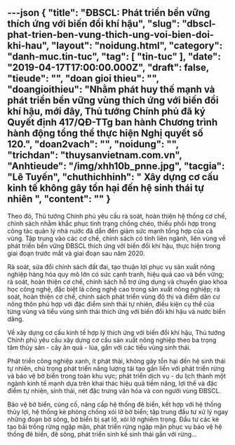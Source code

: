 ---json
{
    "title": "ĐBSCL: Phát triển bền vững thích ứng với biến đổi khí hậu",
    "slug": "dbscl-phat-trien-ben-vung-thich-ung-voi-bien-doi-khi-hau",
    "layout": "noidung.html",
    "category": "danh-muc.tin-tuc",
    "tag": [
        "tin-tuc"
    ],
    "date": "2019-04-17T17:00:00.000Z",
    "draft": false,
    "tieude": "",
    "doan gioi thieu": "",
    "doangioithieu": "Nhằm phát huy thế mạnh và phát triển bền vững vùng thích ứng với biến đổi khí hậu, mới đây, Thủ tướng Chính phủ đã ký Quyết định 417/QĐ-TTg ban hành Chương trình hành động tổng thể thực hiện Nghị quyết số 120.",
    "doan2vach": "",
    "noidung": "",
    "trichdan": "thuysanvietnam.com.vn",
    "Anhtieude": "/img/xhh10b_pnne.jpg",
    "tacgia": "Lê Tuyến",
    "chuthichhinh": " Xây dựng cơ cấu kinh tế không gây tổn hại đến hệ sinh thái tự nhiên ",
    "__content__": ""
}
---
<p>Theo đ&oacute;, Thủ tướng Ch&iacute;nh phủ y&ecirc;u cầu r&agrave; so&aacute;t, ho&agrave;n thiện hệ thống cơ chế, ch&iacute;nh s&aacute;ch nhằm khắc phục t&igrave;nh trạng chồng ch&eacute;o, thiếu phối hợp trong c&ocirc;ng t&aacute;c quản l&yacute; nh&agrave; nước đ&atilde; dẫn đến giảm sức mạnh tổng hợp của cả v&ugrave;ng. Tập trung v&agrave;o c&aacute;c cơ chế, ch&iacute;nh s&aacute;ch c&oacute; t&iacute;nh li&ecirc;n ng&agrave;nh, li&ecirc;n v&ugrave;ng về ph&aacute;t triển bền vững ĐBSCL th&iacute;ch ứng với biến đổi kh&iacute; hậu, thực hiện trong giai đoạn trước mắt v&agrave; giai đoạn sau năm 2020.</p>

<p>R&agrave; so&aacute;t, sửa đổi ch&iacute;nh s&aacute;ch đất đai, tạo thuận lợi phục vụ sản xuất n&ocirc;ng nghiệp h&agrave;ng h&oacute;a quy m&ocirc; lớn c&oacute; sức cạnh tranh, hiệu quả cao v&agrave; bền vững; r&agrave; so&aacute;t, ho&agrave;n thiện cơ chế, ch&iacute;nh s&aacute;ch hỗ trợ ứng dụng v&agrave; chuyển giao khoa học c&ocirc;ng nghệ, đặc biệt l&agrave; c&ocirc;ng nghệ cao trong sản xuất n&ocirc;ng nghiệp; r&agrave; so&aacute;t, ho&agrave;n thiện cơ chế, ch&iacute;nh s&aacute;ch ph&aacute;t triển v&ugrave;ng đ&ocirc; thị v&agrave; điểm d&acirc;n cư n&ocirc;ng th&ocirc;n ph&ugrave; hợp với đặc điểm sinh th&aacute;i tự nhi&ecirc;n, điều kiện cụ thể của từng v&ugrave;ng v&agrave; tiểu v&ugrave;ng sinh th&aacute;i th&iacute;ch ứng với biến đổi kh&iacute; hậu v&agrave; nước biển d&acirc;ng.</p>

<p>Về x&acirc;y dựng cơ cấu kinh tế hợp l&yacute; th&iacute;ch ứng với biến đổi kh&iacute; hậu, Thủ tướng Ch&iacute;nh phủ y&ecirc;u cầu x&acirc;y dựng cơ cấu sản xuất n&ocirc;ng nghiệp theo ba trọng t&acirc;m thủy sản - c&acirc;y ăn quả - l&uacute;a, gắn với c&aacute;c tiểu v&ugrave;ng sinh th&aacute;i.</p>

<p>Ph&aacute;t triển c&ocirc;ng nghiệp xanh, &iacute;t ph&aacute;t thải, kh&ocirc;ng g&acirc;y tổn hại đến hệ sinh th&aacute;i tự nhi&ecirc;n, ch&uacute; trọng ph&aacute;t triển năng lượng t&aacute;i tạo gắn liền với ph&aacute;t triển rừng v&agrave; bảo vệ bờ biển trong to&agrave;n khu vực; ph&aacute;t triển dịch vụ - du lịch th&agrave;nh một ng&agrave;nh kinh tế mạnh dựa tr&ecirc;n khai th&aacute;c hiệu quả tiềm năng, lợi thế v&agrave; đặc điểm tự nhi&ecirc;n, sinh th&aacute;i, n&eacute;t đặc trưng văn h&oacute;a v&agrave; con người v&ugrave;ng ĐBSCL.</p>

<p>Bảo vệ bờ biển, củng cố, n&acirc;ng cấp hệ thống đ&ecirc; biển, kết hợp với hệ thống thủy lợi, hệ thống k&egrave; ph&ograve;ng chống x&oacute;i lở bờ biển; tập trung đầu tư xử l&yacute; ngay những đoạn bờ s&ocirc;ng, bờ biển bị sạt lở, x&oacute;i lở nghi&ecirc;m trọng. Đầu tư c&aacute;c k&egrave; tạo b&atilde;i trồng rừng ngập mặn, ph&aacute;t triển rừng ngập mặn phục vụ bảo vệ hệ thống đ&ecirc; biển, đ&ecirc; s&ocirc;ng, ph&aacute;t triển sinh kế sinh th&aacute;i gắn với rừng...</p>
